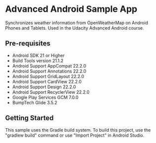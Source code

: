 Advanced Android Sample App
===================================

Synchronizes weather information from OpenWeatherMap on Android Phones and Tablets. Used in the Udacity Advanced Android course.

Pre-requisites
--------------
* Android SDK 21 or Higher
* Build Tools version 21.1.2
* Android Support AppCompat 22.2.0
* Android Support Annotations 22.2.0
* Android Support GridLayout 22.2.0
* Android Support CardView 22.2.0
* Android Support Design 22.2.0
* Android Support RecyclerView 22.2.0
* Google Play Services GCM 7.0.0
* BumpTech Glide 3.5.2


Getting Started
---------------
This sample uses the Gradle build system.  To build this project, use the
"gradlew build" command or use "Import Project" in Android Studio.
